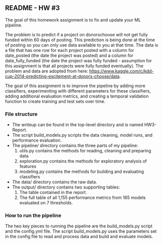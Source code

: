 ## README - HW #3

The goal of this homework assignment is to fix and update your ML pipeline.

The problem is to predict if a project on donorschoose will not get fully funded within 60 days of posting. This prediction is being done at the time of posting so you can only use data available to you at that time. The data is a file that has one row for each project posted with a column for date_posted (the date the project was posted) and a column for date_fully_funded (the date the project was fully funded - assumption for this assignment is that all projects were fully funded eventually). The problem and data are adopted from here: https://www.kaggle.com/c/kdd-cup-2014-predicting-excitement-at-donors-choose/data.

The goal of this assignment is to improve the pipeline by adding more classifiers, experimenting with different parameters for these classifiers, adding additional evaluation metrics, and creating a temporal validation function to create training and test sets over time.

### File structure

* The writeup can be found in the top-level directory and is named HW3-Report.
* The script build_models.py scripts the data cleaning, model runs, and performance evaluation.
* The pipeline/ directory contains the three parts of my pipeline:
    1. utils.py contains the methods for reading, cleaning and preparing data
    2. exploration.py contains the methods for exploratory analysis of features
    3. modeling.py contains the methods for building and evaluating classifiers
* The data/ directory contains the raw data.
* The output/ directory contains two supporting tables:
    1. The table contained in the report.
    2. The full table of all 1,155 performance metrics from 165 models evaluated on 7 thresholds.

### How to run the pipeline

The two key pieces to running the pipeline are the build_models.py script and the config.yml file. The script build_models.py uses the parameters set in the config file to read and process data and build and evaluate models.
